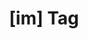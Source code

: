 ---
article_id: 0
description: List of articles under [im] tag.
image: http://huntingbears.com.ve/static/img/site/mstile-310x310.png
layout: tag
slug: im
title: '[im] Tag'
---